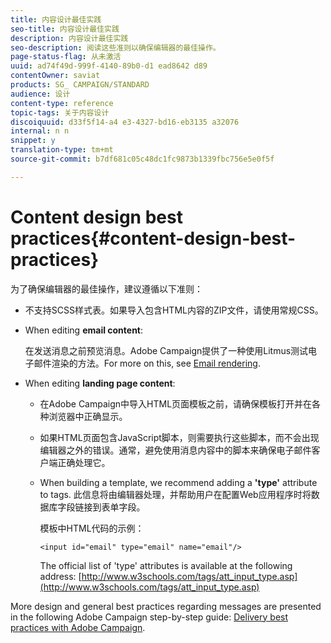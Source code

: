 ```yaml
---
title: 内容设计最佳实践
seo-title: 内容设计最佳实践
description: 内容设计最佳实践
seo-description: 阅读这些准则以确保编辑器的最佳操作。
page-status-flag: 从未激活
uuid: ad74f49d-999f-4140-89b0-d1 ead8642 d89
contentOwner: saviat
products: SG_ CAMPAIGN/STANDARD
audience: 设计
content-type: reference
topic-tags: 关于内容设计
discoiquuid: d33f5f14-a4 e3-4327-bd16-eb3135 a32076
internal: n n
snippet: y
translation-type: tm+mt
source-git-commit: b7df681c05c48dc1fc9873b1339fbc756e5e0f5f

---
```



# Content design best practices{#content-design-best-practices}

为了确保编辑器的最佳操作，建议遵循以下准则：

* 不支持SCSS样式表。如果导入包含HTML内容的ZIP文件，请使用常规CSS。
* When editing **email content**:

   在发送消息之前预览消息。Adobe Campaign提供了一种使用Litmus测试电子邮件渲染的方法。For more on this, see [Email rendering](../../sending/using/email-rendering.md).

* When editing **landing page content**:

   * 在Adobe Campaign中导入HTML页面模板之前，请确保模板打开并在各种浏览器中正确显示。
   * 如果HTML页面包含JavaScript脚本，则需要执行这些脚本，而不会出现编辑器之外的错误。通常，避免使用消息内容中的脚本来确保电子邮件客户端正确处理它。
   * When building a template, we recommend adding a **'type'** attribute to  tags. 此信息将由编辑器处理，并帮助用户在配置Web应用程序时将数据库字段链接到表单字段。

      模板中HTML代码的示例：

      ```
      <input id="email" type="email" name="email"/>
      ```

      The official list of 'type' attributes is available at the following address: [http://www.w3schools.com/tags/att_input_type.asp](http://www.w3schools.com/tags/att_input_type.asp)

More design and general best practices regarding messages are presented in the following Adobe Campaign step-by-step guide: [Delivery best practices with Adobe Campaign](https://docs.campaign.adobe.com/doc/standard/getting_started/en/ACS_DeliveryBestPractices.html).
